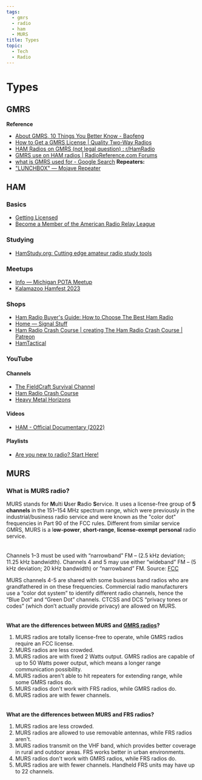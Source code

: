 ```yaml
---
tags:
  - gmrs
  - radio
  - ham
  - MURS
title: Types
topic:
  - Tech
  - Radio
---
```

# Types
## GMRS
**Reference**
-  [About GMRS, 10 Things You Better Know - Baofeng](https://www.baofengradio.com/blogs/news/about-gmrs-10-things-you-better-know)
- [How to Get a GMRS License | Quality Two-Way Radios](https://quality2wayradios.com/store/gmrs-fcc-license)
- [HAM Radios on GMRS (not legal question) : r/HamRadio](https://www.reddit.com/r/HamRadio/comments/opv8t7/ham_radios_on_gmrs_not_legal_question/)
- [GMRS use on HAM radios | RadioReference.com Forums](https://forums.radioreference.com/threads/gmrs-use-on-ham-radios.391634/)
- [what is GMRS used for - Google Search](https://www.google.com/search?q=what+is+GMRS+used+ofr&oq=what+is+GMRS+used+ofr+&gs_lcrp=EgZjaHJvbWUyBggAEEUYOdIBCDUxODRqMGo5qAIAsAIA&sourceid=chrome&ie=UTF-8)
**Repeaters:**
- ["LUNCHBOX" — Mojave Repeater](https://www.mojaverepeater.com/store/p/lunchbox)

## HAM
### Basics
- [Getting Licensed](https://www.arrl.org/getting-licensed)
- [Become a Member of the American Radio Relay League](https://www.arrl.org/membership)


### Studying
- [HamStudy.org: Cutting edge amateur radio study tools](https://hamstudy.org/)

### Meetups
- [Info — Michigan POTA Meetup](https://www.michiganpotameetup.com/info)
- [Kalamazoo Hamfest 2023](https://www.kalamazoohamfest.org/)

### Shops
- [Ham Radio Buyer's Guide: How to Choose The Best Ham Radio](https://strykerradios.com/ham-radios/ham-radio-buyers-guide/)
- [Home — Signal Stuff](https://signalstuff.com/)
- [Ham Radio Crash Course | creating The Ham Radio Crash Course | Patreon](https://www.patreon.com/hoshnasi)
- [HamTactical](https://hamtactical.com/)

### YouTube
#### Channels
- [The FieldCraft Survival Channel](https://www.youtube.com/@fieldcraftsurvival)
- [Ham Radio Crash Course](https://www.youtube.com/@HamRadioCrashCourse)
- [Heavy Metal Horizons](https://www.youtube.com/@HeavyMetalHorizons)

#### Videos
- [HAM - Official Documentary (2022)](https://www.youtube.com/watch?v=wt5wZhC5crI)

#### Playlists
- [Are you new to radio? Start Here!](https://youtube.com/playlist?list=PL1KAjn5rGhiy7JSmJHjUaUB47jPrd-xbK&si=RuvqcNQ0wnU4OdzS)
## MURS
### **What is MURS radio?**

MURS stands for **M**ulti **U**ser **R**adio **S**ervice. It uses a license-free group of **5 channels** in the 151–154 MHz spectrum range, which were previously in the industrial/business radio service and were known as the "color dot" frequencies in Part 90 of the FCC rules. Different from similar service GMRS, MURS is a l**ow-power**, **short-range**, **license-exempt** **personal** radio service.  
　

Channels 1–3 must be used with “narrowband” FM – (2.5 kHz deviation; 11.25 kHz bandwidth). Channels 4 and 5 may use either “wideband” FM – (5 kHz deviation; 20 kHz bandwidth) or “narrowband” FM. Source: [FCC](https://www.fcc.gov/wireless/bureau-divisions/mobility-division/multi-use-radio-service-murs)  
  
MURS channels 4-5 are shared with some business band radios who are grandfathered in on these frequencies. Commercial radio manufacturers use a “color dot system” to identify different radio channels, hence the “Blue Dot” and “Green Dot” channels. CTCSS and DCS “privacy tones or codes” (which don’t actually provide privacy) are allowed on MURS.  
　

**What are the differences between MURS and [GMRS radios](https://www.radioddity.com/blogs/all/everything-you-want-to-know-about-gmrs-radio)?**

1. MURS radios are totally license-free to operate, while GMRS radios require an FCC license.  
2. MURS radios are less crowded.  
3. MURS radios are with fixed 2 Watts output. GMRS radios are capable of up to 50 Watts power output, which means a longer range communication possibility.  
4. MURS radios aren't able to hit repeaters for extending range, while some GMRS radios do.  
5. MURS radios don't work with FRS radios, while GMRS radios do.  
6. MURS radios are with fewer channels.  
　

**What are the differences between MURS and FRS radios?**

1. MURS radios are less crowded.  
2. MURS radios are allowed to use removable antennas, while FRS radios aren't.  
3. MURS radios transmit on the VHF band, which provides better coverage in rural and outdoor areas. FRS works better in urban environments.  
4. MURS radios don't work with GMRS radios, while FRS radios do.  
5. MURS radios are with fewer channels. Handheld FRS units may have up to 22 channels.  
　


